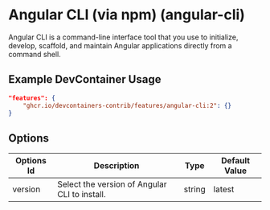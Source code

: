 
# Angular CLI (via npm) (angular-cli)

Angular CLI is a command-line interface tool that you use to initialize, develop, scaffold, and maintain Angular applications directly from a command shell.

## Example DevContainer Usage

```json
"features": {
    "ghcr.io/devcontainers-contrib/features/angular-cli:2": {}
}
```

## Options

| Options Id | Description | Type | Default Value |
|-----|-----|-----|-----|
| version | Select the version of Angular CLI to install. | string | latest |


